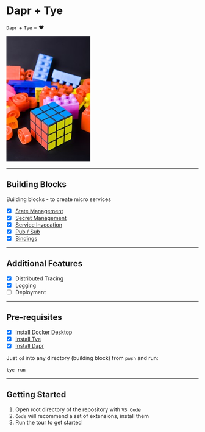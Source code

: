 # Dapr + Tye

`Dapr` + `Tye` = ❤️

![Building Blocks](./assets/building-blocks.jpg)

---

## Building Blocks

Building blocks - to create micro services

- [x] [State Management](./StateManagement/README.md)
- [x] [Secret Management](./SecretManagement/README.md)
- [x] [Service Invocation](./ServiceInvocation/README.md)
- [x] [Pub / Sub](./PubSub/README.md)
- [x] [Bindings](./Bindings/README.md)

---

## Additional Features

- [x] Distributed Tracing
- [x] Logging
- [ ] Deployment

---

## Pre-requisites

- [x] [Install Docker Desktop](https://docs.docker.com/desktop/#download-and-install)
- [x] [Install Tye](https://github.com/dotnet/tye/blob/main/docs/getting_started.md#installing-tye)
- [x] [Install Dapr](https://docs.dapr.io/getting-started/install-dapr-cli/)

Just `cd` into any directory (building block) from `pwsh` and run:

```ps1
tye run
```
---

## Getting Started

1. Open root directory of the repository with `VS Code`
1. `Code` will recommend a set of extensions, install them
1. Run the tour to get started
